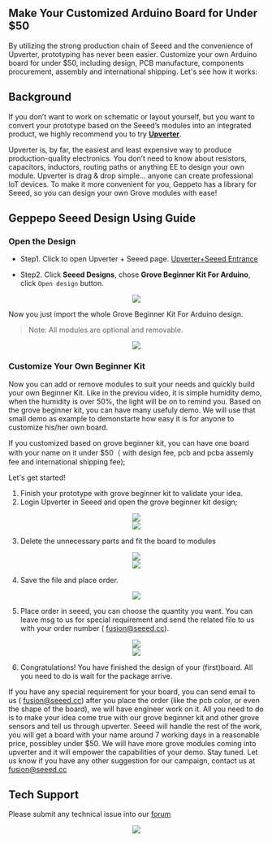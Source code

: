 ## Make Your Customized Arduino Board for Under $50

By utilizing the strong production chain of Seeed and the convenience of Upverter, prototyping has never been easier. Customize your own Arduino board for under $50, including design, PCB manufacture, components procurement, assembly and international shipping.
Let's see how it works:


## Background

If you don’t want to work on schematic or layout yourself, but you want to convert your prototype based on the Seeed’s modules into an integrated product, we highly recommend you to try [**Upverter**](https://geppetto.seeedstudio.com/).

Upverter is, by far, the easiest and least expensive way to produce production-quality electronics. You don’t need to know about resistors, capacitors, inductors, routing paths or anything EE to design your own module. Upverter is drag & drop simple... anyone can create professional IoT devices. To make it more convenient for you, Geppeto has a library for Seeed, so you can design your own Grove modules with ease!

## Geppepo Seeed Design Using Guide

### Open the Design 

- Step1. Click to open Upverter + Seeed page.
[Upverter+Seeed Entrance](https://geppetto.seeedstudio.com/)


- Step2. Click **Seeed Designs**, chose **Grove Beginner Kit For Arduino**, 
click `Open design`  button.

<div align=center><img src="https://files.seeedstudio.com/wiki/Geppetto/wiki-01.png"/></div>


Now you just import the whole Grove Beginner Kit For Arduino design.

> Note: All modules are optional and removable.

<div align=center><img src="https://files.seeedstudio.com/wiki/Grove-Beginner-Kit-for-Arduino-Geppetto-Guide/88888.png"/></div>

### Customize Your Own Beginner Kit

Now you can add or remove modules to suit your needs and quickly build your own Beginner Kit. Like in the previou video, it is simple humidity demo, when the humidity is over 50%, the light will be on to remind you.  Based on the grove beginner kit, you can have many usefuly demo. We will use that small demo as example to demonstarte how easy it is for anyone to customize his/her own board.

If you customized based on grove beginner kit, you can have one board with your name on it under $50（ with design fee, pcb and pcba assemly fee and international shipping fee);

Let's get started!
1. Finish your prototype with grove beginner kit to validate your idea.  
2. Login Upverter in Seeed and open the grove beginner kit design;

<div align=center><img src="https://files.seeedstudio.com/wiki/Grove-Beginner-Kit-for-Arduino-Geppetto-Guide/1111.png"/></div>


<div align=center><img src="https://files.seeedstudio.com/wiki/Grove-Beginner-Kit-for-Arduino-Geppetto-Guide/222.png"/></div>

3. Delete the unnecessary parts and fit the board to modules


<div align=center><img src="https://files.seeedstudio.com/wiki/Grove-Beginner-Kit-for-Arduino-Geppetto-Guide/3333.png"/></div>


<div align=center><img src="https://files.seeedstudio.com/wiki/Grove-Beginner-Kit-for-Arduino-Geppetto-Guide/4444.png"/></div>

4. Save the file and place order. 

<div align=center><img src="https://files.seeedstudio.com/wiki/Grove-Beginner-Kit-for-Arduino-Geppetto-Guide/5555.png"/></div>

5. Place order in seeed, you can choose the quantity you want. You can leave msg to us for special requirement and send the related file to us with your order number  ( fusion@seeed.cc).


<div align=center><img src="https://files.seeedstudio.com/wiki/Grove-Beginner-Kit-for-Arduino-Geppetto-Guide/666.png"/></div>


<div align=center><img src="https://files.seeedstudio.com/wiki/Grove-Beginner-Kit-for-Arduino-Geppetto-Guide/777.png"/></div>

6.  Congratulations! You have finished the design of your (first)board. All you need to do is wait for the package arrive. 

If you have any special requirement for your board, you can send email to us ( fusion@seeed.cc)  after  you place the order (like the pcb color, or even the shape of the board), we will have engineer work on it. All you need to do is to make your idea come true with our grove beginner kit and other grove sensors and tell us through upverter. Seeed will handle the rest of the work, you will get a board with your name around 7 working days in a reasonable price, possibley under $50.
We will have more grove modules coming into upverter and it will empower the capabilities of your demo. Stay tuned. Let us know if you have any other suggestion for our campaign, contact us at fusion@seeed.cc



## Tech Support

Please submit any technical issue into our [forum](https://forum.seeedstudio.com/)<br /><p style="text-align:center"><a href="https://www.seeedstudio.com/act-4.html?utm_source=wiki&utm_medium=wikibanner&utm_campaign=newproducts" target="_blank"><img src="https://files.seeedstudio.com/wiki/Wiki_Banner/new_product.jpg" /></a></p>